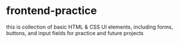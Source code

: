 # frontend-practice
this is collection of basic HTML &amp; CSS UI elements, including forms, buttons, and input fields for practice and future projects
